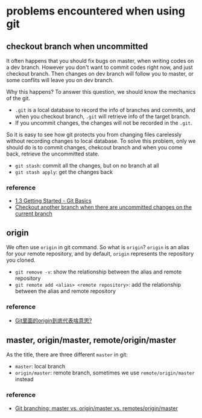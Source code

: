 # problems encountered when using git

## checkout branch when uncommitted

It often happens that you should fix bugs on master, when writing codes on a dev branch. However you don't want to commit codes right now, and just checkout branch. Then changes on dev branch will follow you to master, or some conflits will leave you on dev branch.

Why this happens? To answer this question, we should know the mechanics of the git. 

- `.git` is a local database to record the info of branches and commits, and when you checkout branch, `.git` will retrieve info of the target branch.
- If you uncommit changes, the changes will not be recorded in the `.git`.

So it is easy to see how git protects you from changing files carelessly without recording changes to local database. To solve this problem, only we should do is to commit changes, chekcout branch and when you come back, retrieve the uncommitted state.

- `git stash`: commit all the changes, but on no branch at all
- `git stash apply`: get the changes back

### reference

- [1.3 Getting Started - Git Basics](https://git-scm.com/book/en/v2/Getting-Started-Git-Basics)
- [Checkout another branch when there are uncommitted changes on the current branch](https://stackoverflow.com/questions/22053757/checkout-another-branch-when-there-are-uncommitted-changes-on-the-current-branch)

## origin

We often use `origin` in git command. So what is `origin`? `origin` is an alias for your remote repository, and by default, `origin` represents the repository you cloned.

- `git remove -v`: show the relationship between the alias and remote repository
- `git remote add <alias> <remote repository>`: add the relationship between the alias and remote repository

### reference

- [Git里面的origin到底代表啥意思?](https://www.zhihu.com/question/27712995)

## master, origin/master, remote/origin/master

As the title, there are three different `master` in git:

- `master`: local branch
- `origin/master`: remote branch, sometimes we use `remote/origin/master` instead

### reference

- [Git branching: master vs. origin/master vs. remotes/origin/master](https://stackoverflow.com/questions/10588291/git-branching-master-vs-origin-master-vs-remotes-origin-master)



